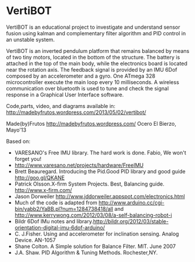 VertiBOT
========

VertiBOT is an educational project to investigate and understand sensor fusion using kalman and complementary filter algorithm and PID control in an unstable system.

VertiBOT is an inverted pendulum platform that remains balanced by means of two tiny motors, located in the bottom of the structure. The battery is attached in the top of the main body, while the electronics board is located near the rotation axis.
The feedback signal is provided by an IMU 6Dof composed by an accelerometer and a gyro. One ATmega 328 microcontroller execute the main loop every 10 milliseconds. A wireless communication over bluetooth is used to tune and check the signal response in a Graphical User Interface software.

Code,parts, video, and diagrams available in: http://madebyfrutos.wordpress.com/2013/05/02/vertibot/
 
Made(by)Frutos http://madebyfrutos.wordpress.com/
  Ocero El Bierzo, Mayo'13

Based on:
- VARESANO's Free IMU library. The hard work is done. Fabio, We won't forget you! 
- http://www.varesano.net/projects/hardware/FreeIMU
- Brett Beauregard. Introducing the Pid.Good PID library and good guide http://goo.gl/QKANE
- Patrick Olsson.X-firm System Projects. Best, Balancing guide. http://www.x-firm.com/
- Jason Dorweiler http://www.jddorweiler.appspot.com/electronics.html
- Much of the code is adapted from http://www.arduino.cc/cgi-bin/yabb2/YaBB.pl?num=1284738418/all
  and http://www.kerrywong.com/2012/03/08/a-self-balancing-robot-i
- Bildr 6Dof IMu notes and library.http://bildr.org/2012/03/stable-orientation-digital-imu-6dof-arduino/
- C. J.Fisher. Using and accelerometer for inclination sensing. Analog Device. AN-1057
- Shane Colton. A Simple solution for Balance Filter. MIT. June 2007
- J.A. Shaw. PID Algorithm & Tuning Methods. Rochester,NY.
     

